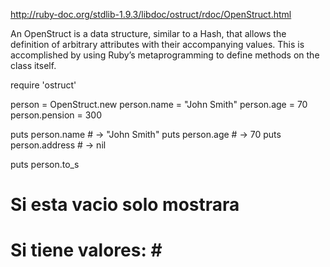 http://ruby-doc.org/stdlib-1.9.3/libdoc/ostruct/rdoc/OpenStruct.html

An OpenStruct is a data structure, similar to a Hash, that allows the definition of arbitrary attributes with their accompanying values. This is accomplished by using Ruby’s metaprogramming to define methods on the class itself.

require 'ostruct'

person = OpenStruct.new
person.name    = "John Smith"
person.age     = 70
person.pension = 300

puts person.name     # -> "John Smith"
puts person.age      # -> 70
puts person.address  # -> nil


puts person.to_s
# Si esta vacio solo mostrara <OpenStruct>
# Si tiene valores: #<OpenStruct verbose=true, source_name="pepe">
